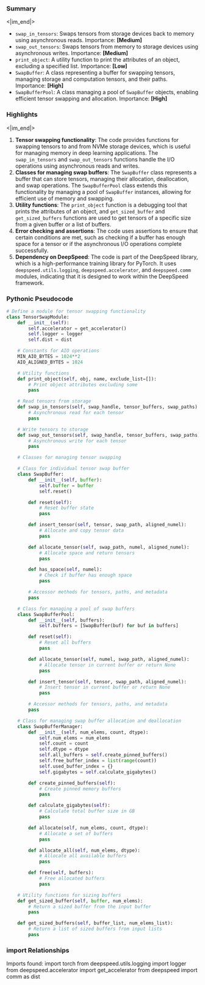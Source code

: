 

### Summary

<|im_end|>

* `swap_in_tensors`: Swaps tensors from storage devices back to memory using asynchronous reads. Importance: **[Medium]**
* `swap_out_tensors`: Swaps tensors from memory to storage devices using asynchronous writes. Importance: **[Medium]**
* `print_object`: A utility function to print the attributes of an object, excluding a specified list. Importance: **[Low]**
* `SwapBuffer`: A class representing a buffer for swapping tensors, managing storage and computation tensors, and their paths. Importance: **[High]**
* `SwapBufferPool`: A class managing a pool of `SwapBuffer` objects, enabling efficient tensor swapping and allocation. Importance: **[High]**

### Highlights

<|im_end|>

1. **Tensor swapping functionality**: The code provides functions for swapping tensors to and from NVMe storage devices, which is useful for managing memory in deep learning applications. The `swap_in_tensors` and `swap_out_tensors` functions handle the I/O operations using asynchronous reads and writes.
2. **Classes for managing swap buffers**: The `SwapBuffer` class represents a buffer that can store tensors, managing their allocation, deallocation, and swap operations. The `SwapBufferPool` class extends this functionality by managing a pool of `SwapBuffer` instances, allowing for efficient use of memory and swapping.
3. **Utility functions**: The `print_object` function is a debugging tool that prints the attributes of an object, and `get_sized_buffer` and `get_sized_buffers` functions are used to get tensors of a specific size from a given buffer or a list of buffers.
4. **Error checking and assertions**: The code uses assertions to ensure that certain conditions are met, such as checking if a buffer has enough space for a tensor or if the asynchronous I/O operations complete successfully.
5. **Dependency on DeepSpeed**: The code is part of the DeepSpeed library, which is a high-performance training library for PyTorch. It uses `deepspeed.utils.logging`, `deepspeed.accelerator`, and `deepspeed.comm` modules, indicating that it is designed to work within the DeepSpeed framework.

### Pythonic Pseudocode

```python
# Define a module for tensor swapping functionality
class TensorSwapModule:
    def __init__(self):
        self.accelerator = get_accelerator()
        self.logger = logger
        self.dist = dist

    # Constants for AIO operations
    MIN_AIO_BYTES = 1024**2
    AIO_ALIGNED_BYTES = 1024

    # Utility functions
    def print_object(self, obj, name, exclude_list=[]):
        # Print object attributes excluding some
        pass

    # Read tensors from storage
    def swap_in_tensors(self, swap_handle, tensor_buffers, swap_paths):
        # Asynchronous read for each tensor
        pass

    # Write tensors to storage
    def swap_out_tensors(self, swap_handle, tensor_buffers, swap_paths):
        # Asynchronous write for each tensor
        pass

    # Classes for managing tensor swapping

    # Class for individual tensor swap buffer
    class SwapBuffer:
        def __init__(self, buffer):
            self.buffer = buffer
            self.reset()

        def reset(self):
            # Reset buffer state
            pass

        def insert_tensor(self, tensor, swap_path, aligned_numel):
            # Allocate and copy tensor data
            pass

        def allocate_tensor(self, swap_path, numel, aligned_numel):
            # Allocate space and return tensors
            pass

        def has_space(self, numel):
            # Check if buffer has enough space
            pass

        # Accessor methods for tensors, paths, and metadata
        pass

    # Class for managing a pool of swap buffers
    class SwapBufferPool:
        def __init__(self, buffers):
            self.buffers = [SwapBuffer(buf) for buf in buffers]

        def reset(self):
            # Reset all buffers
            pass

        def allocate_tensor(self, numel, swap_path, aligned_numel):
            # Allocate tensor in current buffer or return None
            pass

        def insert_tensor(self, tensor, swap_path, aligned_numel):
            # Insert tensor in current buffer or return None
            pass

        # Accessor methods for tensors, paths, and metadata
        pass

    # Class for managing swap buffer allocation and deallocation
    class SwapBufferManager:
        def __init__(self, num_elems, count, dtype):
            self.num_elems = num_elems
            self.count = count
            self.dtype = dtype
            self.all_buffers = self.create_pinned_buffers()
            self.free_buffer_index = list(range(count))
            self.used_buffer_index = {}
            self.gigabytes = self.calculate_gigabytes()

        def create_pinned_buffers(self):
            # Create pinned memory buffers
            pass

        def calculate_gigabytes(self):
            # Calculate total buffer size in GB
            pass

        def allocate(self, num_elems, count, dtype):
            # Allocate a set of buffers
            pass

        def allocate_all(self, num_elems, dtype):
            # Allocate all available buffers
            pass

        def free(self, buffers):
            # Free allocated buffers
            pass

    # Utility functions for sizing buffers
    def get_sized_buffer(self, buffer, num_elems):
        # Return a sized buffer from the input buffer
        pass

    def get_sized_buffers(self, buffer_list, num_elems_list):
        # Return a list of sized buffers from input lists
        pass
```


### import Relationships

Imports found:
import torch
from deepspeed.utils.logging import logger
from deepspeed.accelerator import get_accelerator
from deepspeed import comm as dist
